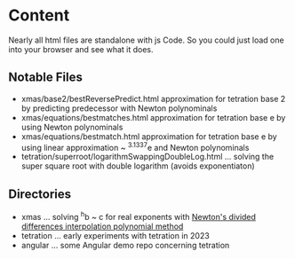 # Content

Nearly all html files are standalone with js Code. So you could just load one into your browser and see what it does. 

## Notable Files

* xmas/base2/bestReversePredict.html approximation for tetration base 2 by predicting predecessor with Newton polynominals
* xmas/equations/bestmatches.html approximation for tetration base e by using Newton polynominals
* xmas/equations/bestmatch.html approximation for tetration base e by using linear approximation ~ <sup>3.1337</sup>e and Newton polynominals
* tetration/superroot/logarithmSwappingDoubleLog.html ... solving the super square root with double logarithm (avoids exponentiaton)  
  
## Directories

* xmas ... solving <sup>h</sup>b ~ c for real exponents with  [Newton's divided differences interpolation polynomial method](https://en.wikipedia.org/wiki/Newton_polynomial)
* tetration ... early experiments with tetration in 2023
* angular ... some Angular demo repo concerning tetration
